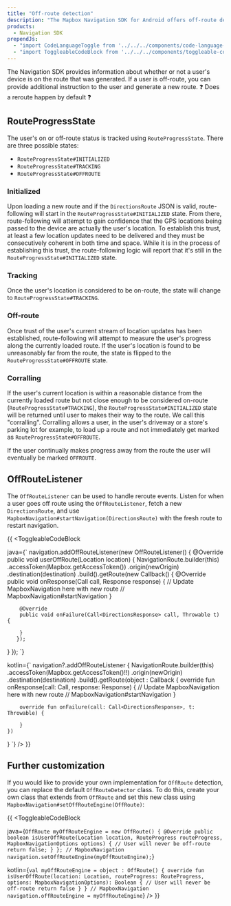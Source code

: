 ```yaml
---
title: "Off-route detection"
description: "The Mapbox Navigation SDK for Android offers off-route detection for your Android app's navigation experience. Read this documentation to learn how."
products:
  - Navigation SDK
prependJs:
  - "import CodeLanguageToggle from '../../../components/code-language-toggle';"
  - "import ToggleableCodeBlock from '../../../components/toggleable-code-block';"
---
```


The Navigation SDK provides information about whether or not a user's device is on the route that was generated. If a user is off-route, you can provide additional instruction to the user and generate a new route. ❓ Does a reroute happen by default ❓

## RouteProgressState

The user's on or off-route status is tracked using `RouteProgressState`. There are three possible states:

- `RouteProgressState#INITIALIZED`
- `RouteProgressState#TRACKING`
- `RouteProgressState#OFFROUTE`

### Initialized

Upon loading a new route and if the `DirectionsRoute` JSON is valid, route-following will start in the `RouteProgressState#INITIALIZED` state. From there, route-following will attempt to gain confidence that the GPS locations being passed to the device are actually the user's location. To establish this trust, at least a few location updates need to be delivered and they must be consecutively coherent in both time and space. While it is in the process of establishing this trust, the route-following logic will report that it's still in the `RouteProgressState#INITIALIZED` state.

### Tracking

Once the user's location is considered to be on-route, the state will change to `RouteProgressState#TRACKING`.


### Off-route

Once trust of the user's current stream of location updates has been established, route-following will attempt to measure the user's progress along the currently loaded route. If the user's location is found to be unreasonably far from the route, the state is flipped to the `RouteProgressState#OFFROUTE` state.

### Corralling

If the user's current location is within a reasonable distance from the currently loaded route but not close enough to be considered on-route (`RouteProgressState#TRACKING`), the `RouteProgressState#INITIALIZED` state will be returned until user to makes their way to the route. We call this "corralling". Corralling allows a user, in the user's driveway or a store's parking lot for example, to load up a route and not immediately get marked as `RouteProgressState#OFFROUTE`.

If the user continually makes progress away from the route the user will eventually be marked `OFFROUTE`.

## OffRouteListener

The `OffRouteListener` can be used to handle reroute events. Listen for when a user goes off route using the `OffRouteListener`, fetch a new `DirectionsRoute`, and use `MapboxNavigation#startNavigation(DirectionsRoute)` with the fresh route to restart navigation.

{{
<CodeLanguageToggle id="off-route-callback" />
<ToggleableCodeBlock

java={`
navigation.addOffRouteListener(new OffRouteListener() {
  @Override
  public void userOffRoute(Location location) {
    NavigationRoute.builder(this)
      .accessToken(Mapbox.getAccessToken())
      .origin(newOrigin)
      .destination(destination)
      .build().getRoute(new Callback<DirectionsResponse>() {
        @Override
        public void onResponse(Call<DirectionsResponse> call, Response<DirectionsResponse> response) {
          // Update MapboxNavigation here with new route
          // MapboxNavigation#startNavigation
        }

        @Override
        public void onFailure(Call<DirectionsResponse> call, Throwable t) {

        }
       });
  }
});
`}

kotlin={`
navigation?.addOffRouteListener {
  NavigationRoute.builder(this)
  	.accessToken(Mapbox.getAccessToken()!!)
  	.origin(newOrigin)
  	.destination(destination)
  	.build().getRoute(object : Callback<DirectionsResponse> {
    	override fun onResponse(call: Call<DirectionsResponse>, response: Response<DirectionsResponse>) {
    	        // Update MapboxNavigation here with new route
    	        // MapboxNavigation#startNavigation
    	}

    	override fun onFailure(call: Call<DirectionsResponse>, t: Throwable) {

    	}
    })
}
`}
/>
}}

## Further customization

If you would like to provide your own implementation for `OffRoute` detection, you can replace the default `OffRouteDetector` class.
To do this, create your own class that extends from `OffRoute` and set this new class using `MapboxNavigation#setOffRouteEngine(OffRoute)`:

{{
<CodeLanguageToggle id="off-route-custom" />
<ToggleableCodeBlock

java={`
  OffRoute myOffRouteEngine = new OffRoute() {
    @Override
    public boolean isUserOffRoute(Location location, RouteProgress routeProgress, MapboxNavigationOptions options) {
      // User will never be off-route
      return false;
    }
  };
  // MapboxNavigation
  navigation.setOffRouteEngine(myOffRouteEngine);
`}

kotlin={`
  val myOffRouteEngine = object : OffRoute() {
    override fun isUserOffRoute(location: Location, routeProgress: RouteProgress, options: MapboxNavigationOptions): Boolean {
      // User will never be off-route
      return false
    }
  }
  // MapboxNavigation
  navigation.offRouteEngine = myOffRouteEngine
`}
/>
}}
